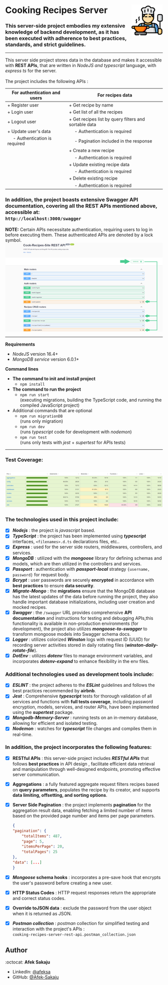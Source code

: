# Cooking Recipes Server <img src="readme-resources/cooking.png" width=100px height=100px align="right">

### This server-side project embodies my extensive knowledge of backend development, as it has been executed with adherence to best practices, standards, and strict guidelines. <br />

---

This server side project stores data in the database and makes it accessible with **REST APIs**, that are written in _NodeJS and typescript_ language, with _express ts_ for the server. <br /> <br />
The project includes the following APIs :

| For authentication and users        | For recipes data                                      |
| ----------------------------------- | ----------------------------------------------------- |
| + Register user                     | + Get recipe by name                                  |
| + Login user                        | + Get list of all the recipes                         |
| + Logout user                       | + Get recipes list by query filters and sortable data |
| + Update user's data                | &emsp; - Authentication is required                   |
| &emsp; - Authentication is required | &emsp; - Pagination included in the response          |
|                                     | + Create a new recipe                                 |
|                                     | &emsp; - Authentication is required                   |
|                                     | + Update existing recipe data                         |
|                                     | &emsp; - Authentication is required                   |
|                                     | + Delete existing recipe                              |
|                                     | &emsp; - Authentication is required                   |

### In addition, the project boasts extensive Swagger API documentation, covering all the REST APIs mentioned above, accessible at: <br /> `http://localhost:3000/swagger` <br />

**NOTE:**
Certain APIs necessitate authentication, requiring users to log in before executing them. These authenticated APIs are denoted by a lock symbol. <br />
![APIs that require authentication](readme-resources/swagger-auth.png) <br />

---

**Requirements**

-   _NodeJS_ version 16.4+
-   _MongoDB service_ version 6.0.1+

**Command lines**

-   **The command to init and install project**
    -   `npm install`
-   **The command to run the project**
    -   `npm run start`<br /> (executing migrations, building the TypeScript code, and running the compiled JavaScript project)
-   Additional commands that are optional
    -   `npm run migrationDB`
        <br />(runs only migration)
    -   `npm run dev`<br /> (runs _typescript_ code for development with _nodemon_)
    -   `npm run test`<br /> (runs only tests with _jest_ + _supertest_ for APIs tests)

---

### Test Coverage:

## ![coverage](readme-resources/coverage.PNG)

### The technologies used in this project include:

-   [x] _**Nodejs**_ : the project is _javascript_ based.
-   [x] _**TypeScript**_ : the project has been implemented using _**typescript**_ interfaces, `<filenames>.d.ts` declarations files, etc..
-   [x] _**Express**_ : used for the server side routers, middlewares, controllers, and services.
-   [x] _**MongoDB**_ : utilized with the _**mongoose**_ library for defining schemas and models, which are then utilized in the controllers and services.
-   [x] _**Passport**_ : authentication with _**passport-local**_ strategy `{username, password}` for request body.
-   [x] _**Bcrypt**_ : user passwords are securely **encrypted** in accordance with **best practices** to ensure **data security**.
-   [x] _**Migrate-Mongo**_ : the **migrations** ensure that the MongoDB database has the latest updates of the data before running the project, they also handle important database initializations, including user creation and mocked recipes.
-   [x] _**Swagger**_ : the `/swagger` URL provides comprehensive **API documentation** and instructions for testing and debugging APIs,this functionality is available in non-production environments (for development), the project also utilizes _**mongoose-to-swagger**_ to transform mongoose models into Swagger schema docs.
-   [x] _**Logger**_ : utilizes colorized _**Winston**_ logs with request ID (UUID) for recording server activities stored in daily rotating files (_**winston-daily-rotate-file**_).
-   [x] _**DotEnv**_ : utilizes _**dotenv**_ files to manage environment variables, and incorporates _**dotenv-expand**_ to enhance flexibility in the env files.

### Additional technologies used as development tools include:

-   [x] _**ESLINT**_ : the project adheres to the _**ESLint**_ guidelines and follows the best practices recommended by **airbnb**.
-   [x] _**Jest**_ : Comprehensive _**typescript**_ tests for thorough validation of all services and functions with **full tests coverage**, including password encryption, models, services, and router APIs, have been implemented using the _**supertest**_ package.
-   [x] _**Mongodb-Memory-Server**_ : running tests on an in-memory database, allowing for efficient and isolated testing.
-   [x] _**Nodemon**_ : watches for _**typescript**_ file changes and compiles them in real-time.

### In addition, the project incorporates the following features:

-   [x] **RESTful APIs** : this server-side project includes _**RESTful APIs**_ that follows **best practices** in API design , facilitate efficient data retrieval and manipulation through well-designed endpoints, promoting effective server communication.
-   [x] **Aggregations** : a fully featured aggregate request filters recipes based on **query parameters**, populates the recipe by its creator, and supports **data limiting, offsetting, and sorting options**.
-   [x] **Server Side Pagination** : the project implements **pagination** for the aggregation result data, enabling fetching a limited number of items based on the provided page number and items per page parameters.<br />

    ```json
    {
    "pagination": {
        "totalItems": 487,
        "page": 5,
        "itemsPerPage": 20,
        "totalPages": 25
    },
    "data": [...]
    }
    ```

-   [x] **_Mongoose_ schema hooks** : incorporates a pre-save hook that encrypts the user's password before creating a new user.
-   [x] **HTTP Status Codes** : HTTP request responses return the appropriate and correct status codes.
-   [x] **Override toJSON data** : exclude the password from the user object when it is returned as JSON.
-   [x] **_Postman collection_** : _postman_ collection for simplified testing and interaction with the project's APIs : </br>
        `cooking-recipes-server-rest-api.postman_collection.json`

## Author

:octocat: **Afek Sakaju**

-   LinkedIn: [@afeksa](https://www.linkedin.com/in/afeksa/)
-   GitHub: [@Afek-Sakaju](https://github.com/Afek-Sakaju)
